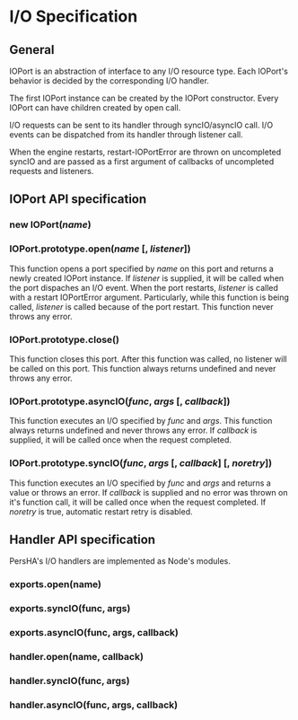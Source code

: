 # I/O Specification

## General

IOPort is an abstraction of interface to any I/O resource type. 
Each IOPort's behavior is decided by the corresponding I/O handler. 

The first IOPort instance can be created by the IOPort constructor.
Every IOPort can have children created by open call.

I/O requests can be sent to its handler through syncIO/asyncIO call.
I/O events can be dispatched from its handler through listener call.

When the engine restarts, restart-IOPortError are thrown on uncompleted syncIO and are passed as a first argument of callbacks of uncompleted requests and listeners.

## IOPort API specification

### new IOPort(*name*)

### IOPort.prototype.open(*name* [, *listener*])

This function opens a port specified by *name* on this port and returns a newly created IOPort instance.
If *listener* is supplied, it will be called when the port dispaches an I/O event.
When the port restarts, *listener* is called with a restart IOPortError argument.
Particularly, while this function is being called, *listener* is called because of the port restart.
This function never throws any error.

### IOPort.prototype.close()

This function closes this port.
After this function was called, no listener will be called on this port.
This function always returns undefined and never throws any error.

### IOPort.prototype.asyncIO(*func*, *args* [, *callback*])

This function executes an I/O specified by *func* and *args*.
This function always returns undefined and never throws any error.
If *callback* is supplied, it will be called once when the request completed.

### IOPort.prototype.syncIO(*func*, *args* [, *callback*] [, *noretry*])

This function executes an I/O specified by *func* and *args* and returns a value or throws an error.
If *callback* is supplied and no error was thrown on it's function call, it will be called once when the request completed.
If *noretry* is true, automatic restart retry is disabled.

## Handler API specification

PersHA's I/O handlers are implemented as Node's modules.

### exports.open(name)
### exports.syncIO(func, args)
### exports.asyncIO(func, args, callback)

### handler.open(name, callback)
### handler.syncIO(func, args)
### handler.asyncIO(func, args, callback)

